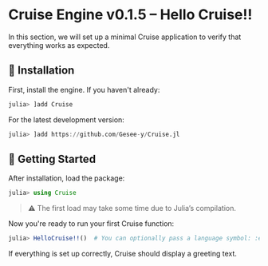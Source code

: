 # Cruise Engine v0.1.5 – Hello Cruise!!

In this section, we will set up a minimal Cruise application to verify that everything works as expected.

## 🧩 Installation

First, install the engine. If you haven't already:

```julia
julia> ]add Cruise
```

For the latest development version:

```julia
julia> ]add https://github.com/Gesee-y/Cruise.jl
```

## 🚀 Getting Started

After installation, load the package:

```julia
julia> using Cruise
```

> ⚠️ The first load may take some time due to Julia’s compilation.

Now you're ready to run your first Cruise function:

```julia
julia> HelloCruise!!()  # You can optionally pass a language symbol: :en, :fr, :ja, :hi, :zh
```

If everything is set up correctly, Cruise should display a greeting text.
